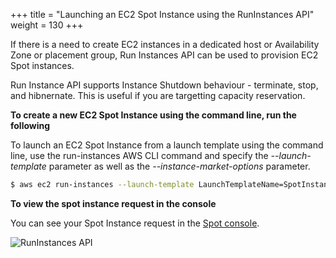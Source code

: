 +++
title = "Launching an EC2 Spot Instance using the RunInstances API"
weight = 130
+++

If there is a need to create EC2 instances in a dedicated host or Availability Zone or placement group, Run Instances API can be used to provision EC2 Spot instances. 

Run Instance API supports Instance Shutdown behaviour - terminate, stop, and hibnernate. This is useful if you are targetting capacity reservation.

**To create a new EC2 Spot Instance using the command line, run the following**

To launch an EC2 Spot Instance from a launch template using the command line, use the run-instances AWS CLI command and specify the
*--launch-template* parameter as well as the *--instance-market-options* parameter.

```bash
$ aws ec2 run-instances --launch-template LaunchTemplateName=SpotInstanceTemplate,Version=1 --instance-market-options MarketType=spot --subnet-id $publicSubnet1
```

**To view the spot instance request in the console**

You can see your Spot Instance request in the [Spot console](https://console.aws.amazon.com/ec2spot).

![RunInstances API](/images/launching_ec2_spot_instances/runinstances_api_image_1.png)
